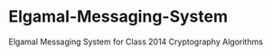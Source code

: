 Elgamal-Messaging-System
========================

Elgamal Messaging System for Class 2014 Cryptography Algorithms
